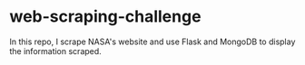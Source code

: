 # web-scraping-challenge
In this repo, I scrape NASA's website and use Flask and MongoDB to display the information scraped.
